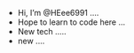 - Hi, I’m @HEee6991 ....
- Hope to learn to code here ...
- New tech .....
- new ....

<!---
HEee6991/HEee6991 is a ✨ special ✨ repository because its `README.md` (this file) appears on your GitHub profile.
You can click the Preview link to take a look at your changes.
--->
